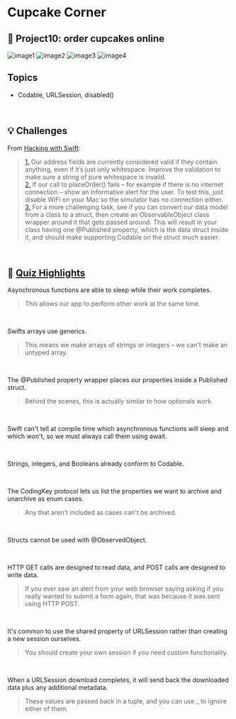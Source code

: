 # Cupcake Corner
## 📌 Project10: order cupcakes online

![image1](https://github.com/laurakciic/100-days-of-SwiftUI/blob/master/10_CupcakeCorner/10_CupcakeCorner/gitAssets/n1.png)
![image2](https://github.com/laurakciic/100-days-of-SwiftUI/blob/master/10_CupcakeCorner/10_CupcakeCorner/gitAssets/n2.png)
![image3](https://github.com/laurakciic/100-days-of-SwiftUI/blob/master/10_CupcakeCorner/10_CupcakeCorner/gitAssets/n3.png)
![image4](https://github.com/laurakciic/100-days-of-SwiftUI/blob/master/10_CupcakeCorner/10_CupcakeCorner/gitAssets/n4.png)

## Topics

- Codable, URLSession, disabled()

<br/>

## 💡 Challenges 

From [Hacking with Swift](https://www.hackingwithswift.com/books/ios-swiftui/cupcake-corner-wrap-up):
>[1.](https://github.com/laurakciic/100-days-of-SwiftUI/commit/9fa99be80985806c890dd7bf7867b021fe585d59) Our address fields are currently considered valid if they contain anything, even if it’s just only whitespace. Improve the validation to make sure a string of pure whitespace is invalid.    
>[2.](https://github.com/laurakciic/100-days-of-SwiftUI/commit/200c6988207637e71f6967a96c696a1ad9630a41) If our call to placeOrder() fails – for example if there is no internet connection – show an informative alert for the user. To test this, just disable WiFi on your Mac so the simulator has no connection either.    
>[3.](https://github.com/laurakciic/100-days-of-SwiftUI/commit/9fa99be80985806c890dd7bf7867b021fe585d59) For a more challenging task, see if you can convert our data model from a class to a struct, then create an ObservableObject class wrapper around it that gets passed around. This will result in your class having one @Published property, which is the data struct inside it, and should make supporting Codable on the struct much easier.     

<br/>

## 📝 [Quiz Highlights](https://www.hackingwithswift.com/review/ios-swiftui/cupcake-corner)

Asynchronous functions are able to sleep while their work completes.
>This allows our app to perform other work at the same time.

<br/>

Swifts arrays use generics.
>This means we make arrays of strings or integers – we can't make an untyped array.

<br/>

The @Published property wrapper places our properties inside a Published struct.
>Behind the scenes, this is actually similar to how optionals work.

<br/>

Swift can't tell at compile time which asynchronous functions will sleep and which won't, so we must always call them using await.

<br/>

Strings, integers, and Booleans already conform to Codable.

<br/>

The CodingKey protocol lets us list the properties we want to archive and unarchive as enum cases.
>Any that aren't included as cases can't be archived.

<br/>

Structs cannot be used with @ObservedObject.

<br/>

HTTP GET calls are designed to read data, and POST calls are designed to write data.
>If you ever saw an alert from your web browser saying asking if you really wanted to submit a form again, that was because it was sent using HTTP POST.

<br/>

It's common to use the shared property of URLSession rather than creating a new session ourselves.
>You should create your own session if you need custom functionality.

<br/>

When a URLSession download completes, it will send back the downloaded data plus any additional metadata.
>These values are passed back in a tuple, and you can use _ to ignore either of them.
